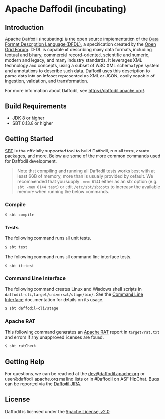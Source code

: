 <!--
  Licensed to the Apache Software Foundation (ASF) under one or more
  contributor license agreements.  See the NOTICE file distributed with
  this work for additional information regarding copyright ownership.
  The ASF licenses this file to You under the Apache License, Version 2.0
  (the "License"); you may not use this file except in compliance with
  the License.  You may obtain a copy of the License at

      http://www.apache.org/licenses/LICENSE-2.0

  Unless required by applicable law or agreed to in writing, software
  distributed under the License is distributed on an "AS IS" BASIS,
  WITHOUT WARRANTIES OR CONDITIONS OF ANY KIND, either express or implied.
  See the License for the specific language governing permissions and
  limitations under the License.
-->

# Apache Daffodil (incubating)

## Introduction

Apache Daffodil (incubating) is the open source implementation of the [Data Format Description Language (DFDL)](http://www.ogf.org/dfdl), a specification created by the [Open Grid Forum](http://www.ogf.org). DFDL is capable of describing many data formats, including textual and binary, commercial record-oriented, scientific and numeric, modern and legacy, and many industry standards. It leverages XML technology and concepts, using a subset of W3C XML schema type system and annotations to describe such data. Daffodil uses this description to parse data into an infoset represented as XML or JSON, easily capable of ingestion, validation, and transformation.

For more information about Daffodil, see https://daffodil.apache.org/.

## Build Requirements

* JDK 8 or higher
* SBT 0.13.8 or higher

## Getting Started

[SBT](http://www.scala-sbt.org) is the officially supported tool to build
Daffodil, run all tests, create packages, and more. Below are some of the more
common commands used for Daffodil development.

> Note that compiling and running all Daffodil tests works best with at least
> 6GB of memory, more than is usually provided by default. We recommended that
> you supply ``-mem 6144`` either as an sbt option (e.g. ``sbt -mem 6144
> test``) or edit ``/etc/sbt/sbtopts`` to increase the available memory when
> running the below commands.

### Compile

```bash
$ sbt compile
```
### Tests

The following command runs all unit tests.

```bash
$ sbt test 
```

The following command runs all command line interface tests.
```bash
$ sbt it:test
```

### Command Line Interface

The following command creates Linux and Windows shell scripts in `daffodil-cli/target/universal/stage/bin/`. See the [Command Line Interface](https://daffodil.apache.org/cli/) documentation for details on its usage.

```bash 
$ sbt daffodil-cli/stage
```

### Apache RAT

This following command generates an [Apache RAT](https://creadur.apache.org/rat/) report in ``target/rat.txt`` and errors if any unapproved licenses are found.

```bash
$ sbt ratCheck
```

## Getting Help

For questions, we can be reached at the dev@daffodil.apache.org or user@daffodil.apache.org mailing lists or in #Daffodil on [ASF HipChat](https://www.hipchat.com/gJt9EQs5l). Bugs can be reported via the [Daffodil JIRA](https://issues.apache.org/jira/projects/DAFFODIL).

## License

Daffodil is licensed under the [Apache License, v2.0](https://www.apache.org/licenses/LICENSE-2.0)
